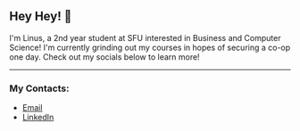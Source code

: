 ## Hey Hey! 👋 

I'm Linus, a 2nd year student at SFU interested in Business and Computer Science! I'm currently grinding out my courses in hopes of securing a co-op one day. Check out my socials below to learn more!

---

### My Contacts:

* [Email](lpa44@sfu.ca)
* [LinkedIn](https://www.linkedin.com/in/linus-pui-07a535236/)


<!--
**egbdf333/egbdf333** is a ✨ _special_ ✨ repository because its `README.md` (this file) appears on your GitHub profile.

Here are some ideas to get you started:

- 🔭 I’m currently working on ...
- 🌱 I’m currently learning ...
- 👯 I’m looking to collaborate on ...
- 🤔 I’m looking for help with ...
- 💬 Ask me about ...
- 📫 How to reach me: ...
- 😄 Pronouns: ...
- ⚡ Fun fact: ...
-->
